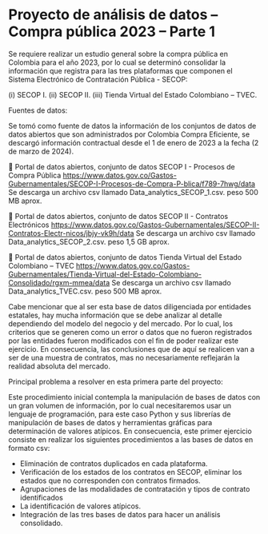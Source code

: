 # Proyecto de análisis de datos – Compra pública 2023 – Parte 1

Se requiere realizar un estudio general sobre la compra pública en Colombia para el año 2023, por lo cual se determinó consolidar la información que registra para las tres plataformas que componen el Sistema Electrónico de Contratación Pública - SECOP: 

(i) SECOP I.
(ii) SECOP II. 
(iii) Tienda Virtual del Estado Colombiano – TVEC. 

Fuentes de datos:

Se tomó como fuente de datos la información de los conjuntos de datos de datos abiertos que son administrados por Colombia Compra Eficiente, se descargó información contractual desde el 1 de enero de 2023 a la fecha (2 de marzo de 2024).

	Portal de datos abiertos, conjunto de datos SECOP I - Procesos de Compra Pública
https://www.datos.gov.co/Gastos-Gubernamentales/SECOP-I-Procesos-de-Compra-P-blica/f789-7hwg/data
Se descarga un archivo csv llamado Data_analytics_SECOP_1.csv. peso 500 MB aprox.

	Portal de datos abiertos, conjunto de datos SECOP II - Contratos Electrónicos
https://www.datos.gov.co/Gastos-Gubernamentales/SECOP-II-Contratos-Electr-nicos/jbjy-vk9h/data
Se descarga un archivo csv llamado Data_analytics_SECOP_2.csv. peso 1,5 GB aprox.
 
	Portal de datos abiertos, conjunto de datos Tienda Virtual del Estado Colombiano – TVEC
https://www.datos.gov.co/Gastos-Gubernamentales/Tienda-Virtual-del-Estado-Colombiano-Consolidado/rgxm-mmea/data
Se descarga un archivo csv llamado Data_analytics_TVEC.csv. peso 500 MB aprox.

Cabe mencionar que al ser esta base de datos diligenciada por entidades estatales, hay mucha información que se debe analizar al detalle dependiendo del modelo del negocio y del mercado. Por lo cual, los criterios que se generen como un error o datos que no fueron registrados por las entidades fueron modificados con el fin de poder realizar este ejercicio. En consecuencia, las conclusiones que de aquí se realicen van a ser de una muestra de contratos, mas no necesariamente reflejarán la realidad absoluta del mercado. 

Principal problema a resolver en esta primera parte del proyecto:

Este procedimiento inicial contempla la manipulación de bases de datos con un gran volumen de información, por lo cual necesitaremos usar un lenguaje de programación, para este caso Python y sus librerías de manipulación de bases de datos y herramientas gráficas para determinación de valores atípicos.
En consecuencia, este primer ejercicio consiste en realizar los siguientes procedimientos a las bases de datos en formato csv: 

-	Eliminación de contratos duplicados en cada plataforma.
-	Verificación de los estados de los contratos en SECOP, eliminar los estados que no corresponden con contratos firmados.
-	Agrupaciones de las modalidades de contratación y tipos de contrato identificados
-	La identificación de valores atípicos.
-	Integración de las tres bases de datos para hacer un análisis consolidado.
